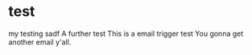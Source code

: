 # test

my testing 
sadf
A further test
This is a email trigger test
You gonna get another email y'all.
